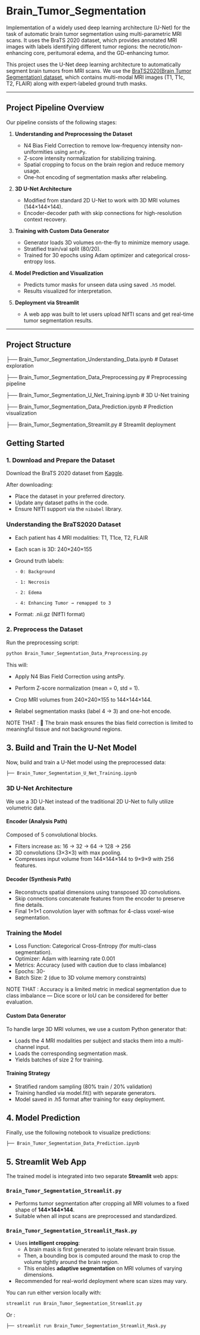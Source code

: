 # Brain_Tumor_Segmentation
Implementation of a widely used deep learning architecture (U-Net) for the task of automatic brain tumor segmentation using multi-parametric MRI scans. It uses the BraTS 2020 dataset, which provides annotated MRI images with labels identifying different tumor regions: the necrotic/non-enhancing core, peritumoral edema, and the GD-enhancing tumor.


This project uses the U-Net deep learning architecture to automatically segment brain tumors from MRI scans. We use the [BraTS2020(Brain Tumor Segmentation) dataset]([https://www.med.upenn.edu/cbica/brats2021/data.html](https://www.kaggle.com/datasets/awsaf49/brats20-dataset-training-validation)), which contains multi-modal MRI images (T1, T1c, T2, FLAIR) along with expert-labeled ground truth masks.

---

## Project Pipeline Overview

Our pipeline consists of the following stages:

1. **Understanding and Preprocessing the Dataset**
   - N4 Bias Field Correction to remove low-frequency intensity non-uniformities using `antsPy`.
   - Z-score intensity normalization for stabilizing training.
   - Spatial cropping to focus on the brain region and reduce memory usage.
   - One-hot encoding of segmentation masks after relabeling.

2. **3D U-Net Architecture**
   - Modified from standard 2D U-Net to work with 3D MRI volumes (144×144×144).
   - Encoder-decoder path with skip connections for high-resolution context recovery.

3. **Training with Custom Data Generator**
   - Generator loads 3D volumes on-the-fly to minimize memory usage.
   - Stratified train/val split (80/20).
   - Trained for 30 epochs using Adam optimizer and categorical cross-entropy loss.

4. **Model Prediction and Visualization**
   - Predicts tumor masks for unseen data using saved `.h5` model.
   - Results visualized for interpretation.

5. **Deployment via Streamlit**
   - A web app was built to let users upload NIfTI scans and get real-time tumor segmentation results.

---

## Project Structure

├── Brain_Tumor_Segmentation_Understanding_Data.ipynb     # Dataset exploration

├── Brain_Tumor_Segmentation_Data_Preprocessing.py        # Preprocessing pipeline

├── Brain_Tumor_Segmentation_U_Net_Training.ipynb         # 3D U-Net training

├── Brain_Tumor_Segmentation_Data_Prediction.ipynb        # Prediction visualization

├── Brain_Tumor_Segmentation_Streamlit.py                 # Streamlit deployment

## Getting Started

### 1. Download and Prepare the Dataset

Download the BraTS 2020 dataset from [Kaggle](https://www.kaggle.com/datasets/awsaf49/brats20-dataset-training-validation).

After downloading:
- Place the dataset in your preferred directory.
- Update any dataset paths in the code.
- Ensure NIfTI support via the `nibabel` library.

### Understanding the BraTS2020 Dataset
- Each patient has 4 MRI modalities: T1, T1ce, T2, FLAIR
- Each scan is 3D: 240×240×155

- Ground truth labels:
  
      - 0: Background
  
      - 1: Necrosis
  
      - 2: Edema
  
      - 4: Enhancing Tumor → remapped to 3

- Format: .nii.gz (NIfTI format)

### 2. Preprocess the Dataset

Run the preprocessing script:

```bash
python Brain_Tumor_Segmentation_Data_Preprocessing.py
```
This will:

- Apply N4 Bias Field Correction using antsPy.

- Perform Z-score normalization (mean = 0, std = 1).

- Crop MRI volumes from 240×240×155 to 144×144×144.

- Relabel segmentation masks (label 4 → 3) and one-hot encode.

NOTE THAT : 🧠 The brain mask ensures the bias field correction is limited to meaningful tissue and not background regions.


## 3. Build and Train the U-Net Model
Now, build and train a U-Net model using the preprocessed data:
```bash
├── Brain_Tumor_Segmentation_U_Net_Training.ipynb
```
### 3D U-Net Architecture
We use a 3D U-Net instead of the traditional 2D U-Net to fully utilize volumetric data.

#### Encoder (Analysis Path)
Composed of 5 convolutional blocks.
- Filters increase as: 16 → 32 → 64 → 128 → 256
- 3D convolutions (3×3×3) with max pooling.
- Compresses input volume from 144×144×144 to 9×9×9 with 256 features.

#### Decoder (Synthesis Path)
- Reconstructs spatial dimensions using transposed 3D convolutions.
- Skip connections concatenate features from the encoder to preserve fine details.
- Final 1×1×1 convolution layer with softmax for 4-class voxel-wise segmentation.

### Training the Model
- Loss Function: Categorical Cross-Entropy (for multi-class segmentation).
- Optimizer: Adam with learning rate 0.001
- Metrics: Accuracy (used with caution due to class imbalance)
- Epochs: 30-
- Batch Size: 2 (due to 3D volume memory constraints)

NOTE THAT : Accuracy is a limited metric in medical segmentation due to class imbalance — Dice score or IoU can be considered for better evaluation.

#### Custom Data Generator
To handle large 3D MRI volumes, we use a custom Python generator that:

- Loads the 4 MRI modalities per subject and stacks them into a multi-channel input.
- Loads the corresponding segmentation mask.
- Yields batches of size 2 for training.

#### Training Strategy
- Stratified random sampling (80% train / 20% validation)
- Training handled via model.fit() with separate generators.
- Model saved in .h5 format after training for easy deployment.

## 4. Model Prediction
Finally, use the following notebook to visualize predictions:
```bash
├── Brain_Tumor_Segmentation_Data_Prediction.ipynb
```

## 5. Streamlit Web App

The trained model is integrated into two separate **Streamlit** web apps:

### `Brain_Tumor_Segmentation_Streamlit.py`
- Performs tumor segmentation after cropping all MRI volumes to a fixed shape of **144×144×144**.
- Suitable when all input scans are preprocessed and standardized.

### `Brain_Tumor_Segmentation_Streamlit_Mask.py`
- Uses **intelligent cropping**: 
  - A brain mask is first generated to isolate relevant brain tissue.
  - Then, a bounding box is computed around the mask to crop the volume tightly around the brain region.
  - This enables **adaptive segmentation** on MRI volumes of varying dimensions.
- Recommended for real-world deployment where scan sizes may vary.

You can run either version locally with:

```bash
streamlit run Brain_Tumor_Segmentation_Streamlit.py
```

Or :
```bash
├── streamlit run Brain_Tumor_Segmentation_Streamlit_Mask.py
```

